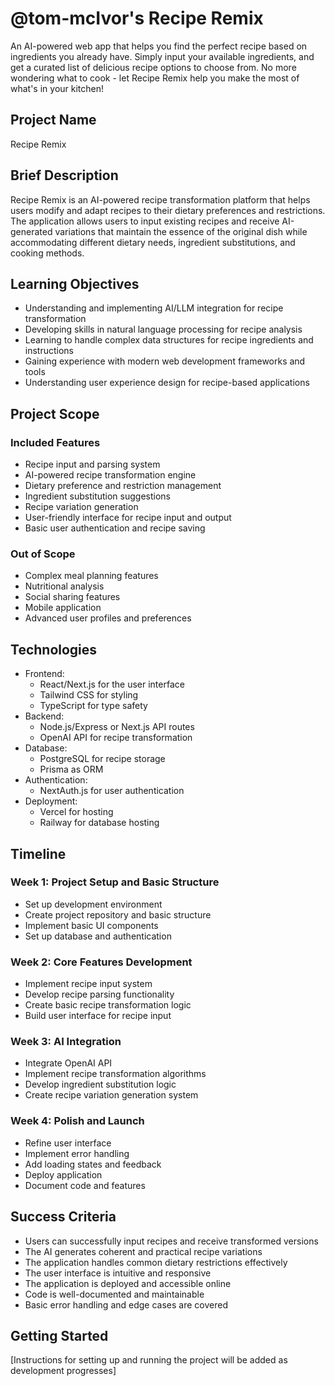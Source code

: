 # @tom-mcIvor's Recipe Remix

An AI-powered web app that helps you find the perfect recipe based on ingredients you already have. Simply input your available ingredients, and get a curated list of delicious recipe options to choose from. No more wondering what to cook - let Recipe Remix help you make the most of what's in your kitchen!

## Project Name
Recipe Remix

## Brief Description
Recipe Remix is an AI-powered recipe transformation platform that helps users modify and adapt recipes to their dietary preferences and restrictions. The application allows users to input existing recipes and receive AI-generated variations that maintain the essence of the original dish while accommodating different dietary needs, ingredient substitutions, and cooking methods.

## Learning Objectives
- Understanding and implementing AI/LLM integration for recipe transformation
- Developing skills in natural language processing for recipe analysis
- Learning to handle complex data structures for recipe ingredients and instructions
- Gaining experience with modern web development frameworks and tools
- Understanding user experience design for recipe-based applications

## Project Scope
### Included Features
- Recipe input and parsing system
- AI-powered recipe transformation engine
- Dietary preference and restriction management
- Ingredient substitution suggestions
- Recipe variation generation
- User-friendly interface for recipe input and output
- Basic user authentication and recipe saving

### Out of Scope
- Complex meal planning features
- Nutritional analysis
- Social sharing features
- Mobile application
- Advanced user profiles and preferences

## Technologies
- Frontend:
  - React/Next.js for the user interface
  - Tailwind CSS for styling
  - TypeScript for type safety
- Backend:
  - Node.js/Express or Next.js API routes
  - OpenAI API for recipe transformation
- Database:
  - PostgreSQL for recipe storage
  - Prisma as ORM
- Authentication:
  - NextAuth.js for user authentication
- Deployment:
  - Vercel for hosting
  - Railway for database hosting

## Timeline
### Week 1: Project Setup and Basic Structure
- Set up development environment
- Create project repository and basic structure
- Implement basic UI components
- Set up database and authentication

### Week 2: Core Features Development
- Implement recipe input system
- Develop recipe parsing functionality
- Create basic recipe transformation logic
- Build user interface for recipe input

### Week 3: AI Integration
- Integrate OpenAI API
- Implement recipe transformation algorithms
- Develop ingredient substitution logic
- Create recipe variation generation system

### Week 4: Polish and Launch
- Refine user interface
- Implement error handling
- Add loading states and feedback
- Deploy application
- Document code and features

## Success Criteria
- Users can successfully input recipes and receive transformed versions
- The AI generates coherent and practical recipe variations
- The application handles common dietary restrictions effectively
- The user interface is intuitive and responsive
- The application is deployed and accessible online
- Code is well-documented and maintainable
- Basic error handling and edge cases are covered

## Getting Started
[Instructions for setting up and running the project will be added as development progresses] 